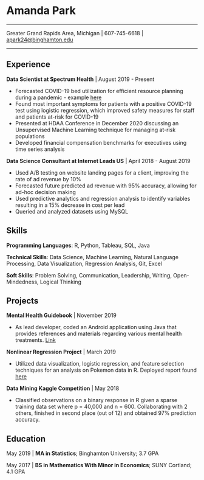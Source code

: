 Amanda Park
============

-----------------------------------------------

Greater Grand Rapids Area, Michigan | 607-745-6618 | apark24@binghamton.edu

-----------------------------------------------

Experience
----------

**Data Scientist at Spectrum Health** | August 2019 - Present

* Forecasted COVID-19 bed utilization for efficient resource planning during a pandemic - example [here](https://rpubs.com/amanda_park/SH_Surge_Model)
* Found most important symptoms for patients with a positive COVID-19 test using logistic regression, which improved safety measures for staff and patients at-risk for COVID-19
* Presented at HDAA Conference in December 2020 discussing an Unsupervised Machine Learning technique for managing at-risk populations
* Developed financial compensation benchmarks for executives using time series analysis

**Data Science Consultant at Internet Leads US** | April 2018 - August 2019

* Used A/B testing on website landing pages for a client, improving the rate of ad revenue by 10%
* Forecasted future predicted ad revenue with 95% accuracy, allowing for ad-hoc decision making
* Used predictive analytics and regression analysis to identify variables resulting in a 15% decrease in cost per lead
* Queried and analyzed datasets using MySQL

Skills
---------
**Programming Languages**: R, Python, Tableau, SQL, Java

**Technical Skills**: Data Science, Machine Learning, Natural Language Processing, Data Visualization, Regression Analysis, Git, Excel

**Soft Skills**: Problem Solving, Communication, Leadership, Writing, Open-Mindedness, Logical Thinking

Projects
--------------------

**Mental Health Guidebook** | November 2019
* As lead developer, coded an Android application using Java that provides references and materials regarding various mental health treatments. [Link](https://play.google.com/store/apps/details?id=com.amanda.mentalhealthguide)

**Nonlinear Regression Project** | March 2019
* Utilized data visualization, logistic regression, and feature selection techniques for an analysis on Pokemon data in R. Deployed report found [here](https://amandapark.shinyapps.io/PokemonAnalysis/)

**Data Mining Kaggle Competition** | May 2018
* Classified observations on a binary response in R given a sparse training data set where p = 40,000 and n = 600. Collaborating with 2 others, finished in second place (out of 12) and obtained 97% prediction accuracy.

Education
---------

May 2019 | **MA in Statistics**; Binghamton University; 3.7 GPA

May 2017 | **BS in Mathematics With Minor in Economics**; SUNY Cortland; 4.1 GPA


